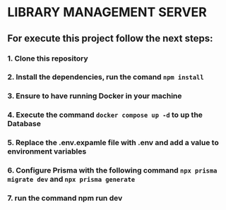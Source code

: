 # LIBRARY MANAGEMENT SERVER

## For execute this project follow the next steps:

### 1. Clone this repository

### 2. Install the dependencies, run the comand `npm install`

### 3. Ensure to have running Docker in your machine

### 4. Execute the command `docker compose up -d` to up the Database

### 5. Replace the .env.expamle file with .env and add a value to environment variables

### 6. Configure Prisma with the following command `npx prisma migrate dev` and `npx prisma generate`

### 7. run the command npm run dev
